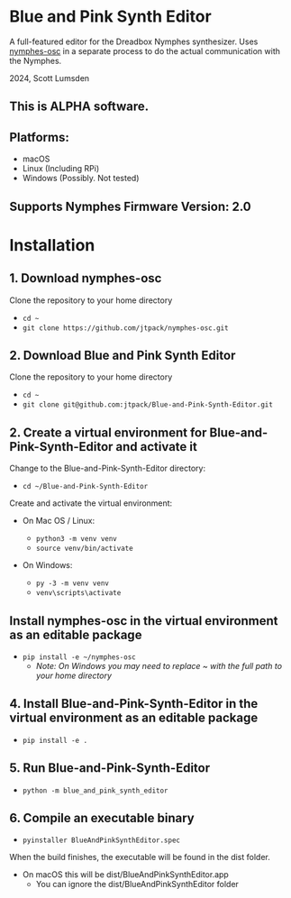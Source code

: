 # Blue and Pink Synth Editor
A full-featured editor for the Dreadbox Nymphes synthesizer. 
Uses [nymphes-osc](https://github.com/jtpack/nymphes-osc) in a separate process to do the actual communication with the Nymphes.

2024, Scott Lumsden


## This is ALPHA software.
## Platforms:
- macOS
- Linux (Including RPi)
- Windows (Possibly. Not tested)

## Supports Nymphes Firmware Version: 2.0

# Installation

## 1. Download nymphes-osc

Clone the repository to your home directory
- `cd ~`
- `git clone https://github.com/jtpack/nymphes-osc.git`

## 2. Download Blue and Pink Synth Editor
Clone the repository to your home directory
- `cd ~`
- `git clone git@github.com:jtpack/Blue-and-Pink-Synth-Editor.git`

## 2. Create a virtual environment for Blue-and-Pink-Synth-Editor and activate it
Change to the Blue-and-Pink-Synth-Editor directory:
  - `cd ~/Blue-and-Pink-Synth-Editor`

Create and activate the virtual environment:
- On Mac OS / Linux:
  - `python3 -m venv venv`
  - `source venv/bin/activate`

- On Windows:
  - `py -3 -m venv venv`
  - `venv\scripts\activate`

## Install nymphes-osc in the virtual environment as an editable package
  - `pip install -e ~/nymphes-osc`
    - _Note: On Windows you may need to replace ~ with the full path to your home directory_

## 4. Install Blue-and-Pink-Synth-Editor in the virtual environment as an editable package
- `pip install -e .`

## 5. Run Blue-and-Pink-Synth-Editor
- `python -m blue_and_pink_synth_editor`

## 6. Compile an executable binary
-   `pyinstaller BlueAndPinkSynthEditor.spec`

When the build finishes, the executable will be found in the dist folder.
- On macOS this will be dist/BlueAndPinkSynthEditor.app
  - You can ignore the dist/BlueAndPinkSynthEditor folder
